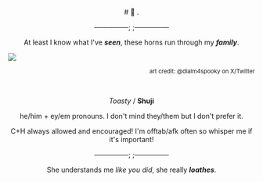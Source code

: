 <p align="center">
# 🐑 .
</p>
<p align="center">
—————; ;—————
</p>
<p align="center">
At least I know what I've <em><strong>seen</strong></em>, these horns run through my <em><strong>family</strong></em>.
</p>
<img src="https://i.postimg.cc/RZXN5k0R/df3b60a6-b449-4755-9a71-51a19606663b.jpg" />
<p align="right">
<sup>art credit: @dialm4spooky on X/Twitter</sup>
</p>

<br>

<p align="center">
<em>Toasty</em> / <strong>Shuji</strong>
</p>
<p align="center">
 he/him + ey/em pronouns. I don't mind they/them but I don't prefer it.
</p>
<p align="center">
 C+H always allowed and encouraged! I'm offtab/afk often so whisper me if it's important!
</p>
<p align="center">
—————; ;—————
</p>
<p align="center">
She understands me <em>like you did</em>, she really <strong><em>loathes</em></strong>.
</p>
